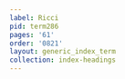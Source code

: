 ```yaml
---
label: Ricci
pid: term286
pages: '61'
order: '0821'
layout: generic_index_term
collection: index-headings
---
```

